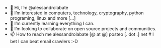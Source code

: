 - 👋 Hi, I’m @alessandrolabate
- 👀 I’m interested in computers, technology, cryptography, python programing, linux and more [...]
- 🌱 I’m currently learning everything I can.
- 💞️ I’m looking to collaborate on open source projects and communities.
- 📫 How to reach me alessandrolabate [@ at @] posteo [. dot .] net # I bet I can beat email crawlers :-D

<!---
alessandrolabate/alessandrolabate is a ✨ special ✨ repository because its `README.md` (this file) appears on your GitHub profile.
You can click the Preview link to take a look at your changes.
--->
